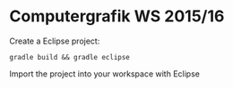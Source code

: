 Computergrafik WS 2015/16
=========================

Create a Eclipse project:
```
gradle build && gradle eclipse
```

Import the project into your workspace with Eclipse

